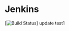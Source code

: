 # Jenkins
[![Build Status](http://172.28.212.95:8080/buildStatus/icon?job=PeipelineDemo&build=23)]
update test1
